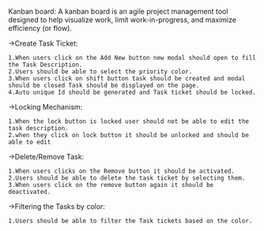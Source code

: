 Kanban board:
A kanban board is an agile project management tool designed to help visualize work, limit work-in-progress, and maximize efficiency (or flow).

->Create Task Ticket:

    1.When users click on the Add New button new modal should open to fill the Task Description.
    2.Users should be able to select the priority color.
    3.When users click on shift button task should be created and modal should be closed Task should be displayed on the page.
    4.Auto unique Id should be generated and Task ticket should be locked.

->Locking Mechanism:

    1.When the lock button is locked user should not be able to edit the task description.
    2.when they click on lock button it should be unlocked and should be able to edit

->Delete/Remove Task:

    1.When users clicks on the Remove button it should be activated.
    2.Users should be able to delete the task ticket by selecting them.
    3.When users click on the remove button again it should be deactivated.

->Filtering the Tasks by color:

    1.Users should be able to filter the Task tickets based on the color.
